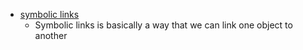 - [symbolic links](https://youtu.be/zfSa-PEU3h4?si=GDqhYicNCs7uKqsZ&t=37)
    - Symbolic links is basically a way that we can link one object to another
